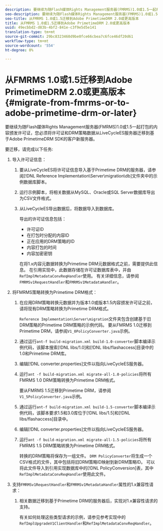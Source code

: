 ```yaml
---
description: 要继续为随Flash媒体Rights Management服务器(FMRMS)1.0或1.5一起打包的内容颁发许可证，您必须将许可证和DRM策略数据从LiveCycleES服务器迁移到基于Adobe PrimetimeDRM SDK的客户新服务器。
seo-description: 要继续为随Flash媒体Rights Management服务器(FMRMS)1.0或1.5一起打包的内容颁发许可证，您必须将许可证和DRM策略数据从LiveCycleES服务器迁移到基于Adobe PrimetimeDRM SDK的客户新服务器。
seo-title: 从FMRMS 1.0或1.5迁移到Adobe PrimetimeDRM 2.0或更高版本
title: 从FMRMS 1.0或1.5迁移到Adobe PrimetimeDRM 2.0或更高版本
uuid: 49ecbbd2-d83b-4bf2-841e-c3f9e5d5e141
translation-type: tm+mt
source-git-commit: 29bc8323460d9be0fce66cbea7c6fce46df20d61
workflow-type: tm+mt
source-wordcount: '554'
ht-degree: 0%

---
```



# 从FMRMS 1.0或1.5迁移到Adobe PrimetimeDRM 2.0或更高版本{#migrate-from-fmrms-or-to-adobe-primetime-drm-or-later}

要继续为随Flash媒体Rights Management服务器(FMRMS)1.0或1.5一起打包的内容颁发许可证，您必须将许可证和DRM策略数据从LiveCycleES服务器迁移到基于Adobe PrimetimeDRM SDK的客户新服务器。

要迁移，请完成以下任务:

1. 导入许可证信息：

   1. 要从LiveCycleES将许可证信息导入基于Primetime DRM的服务器，请参阅[!DNL Reference Implementation\Server\migration\db]文件夹中的示例数据库脚本。
   1. 运行示例脚本，将相关数据从MySQL、Oracle或SQL Server数据库导出为CSV文件格式。
   1. 从LiveCycleES导出数据后，将数据导入到数据库。

      导出的许可证信息包括：

      * 许可证ID
      * 在打包时分配的内容ID
      * 正在应用的DRM策略的ID
      * 内容打包的时间
      * 内容加密密钥

      在将1.x内容元数据转换为Primetime DRM元数据格式之前，需要提供此信息。 在引用实现中，此数据存储在许可证数据库表中，并由`RefImplMetadataConvReqHandler`使用。 有关详细信息，请参阅`FMRMSv1RequestHandler`和`FMRMSv1MetadataHandler`。


1. 将FMRMS策略转换为Primetime DRM格式：

   1. 在应用DRM策略转换元数据并为版本1.0或版本1.5内容颁发许可证之前，请将现有DRM策略转换为Primetime DRM格式。

      `Reference Implementation\Server\migration`文件夹包含创建基于旧DRM策略的Primetime DRM策略的示例代码。 要从FMRMS 1.0迁移到Primetime DRM，请参阅`V1_0PolicyConverter.java`示例。
   1. 通过运行`ant-f build-migration.xml build-1.0-converter`脚本编译示例代码，该脚本搜索[!DNL libs/1.0]和[!DNL libs/flashaccess]目录中的1.0和Primetime DRM库。

   1. 编辑[!DNL converter.properties]文件以指向LiveCycleES服务器。
   1. 运行`ant -f build-migration.xml migrate-all-1.0-policies`将所有FMRMS 1.0 DRM策略转换为Primetime DRM格式。

      要从FMRMS 1.5迁移到Primetime DRM，请参阅`V1_5PolicyConverter.java`示例。

   1. 通过运行`ant-f build-migration.xml build-1.5-converter`脚本编译示例代码，该脚本要求1.5和3.0库位于[!DNL libs/1.5]和[!DNL libs/flashaccess]目录中。

   1. 编辑[!DNL converter.properties]文件以指向LiveCycleES服务器。
   1. 运行`ant -f build-migration.xml migrate-all-1.5-policies`将所有FMRMS 1.5 DRM策略转换为Primetime DRM格式。

      转换的DRM策略将保存为一组文件。 `DRM PolicyConverter`将生成一个CSV格式的文件，其中包括将旧DRM策略ID映射到新DRM策略ID。 可以将此文件导入到引用实现数据库中的[!DNL PolicyConversion]表，其中`RefImplMetadataConvReqHandler`使用此文件。

1. 支持`FMRMSv1RequestHandler`和`FMRMSv1MetadataHandler`属性的1.x兼容性请求：

   1. 相关数据迁移到基于Primetime DRM的服务器后，实现对1.x兼容性请求的支持。

      有关如何处理这些类型请求的示例，请参见参考实现中的`RefImplUpgradeV1ClientHandler`和`RefImplMetadataConvReqHandler`。

